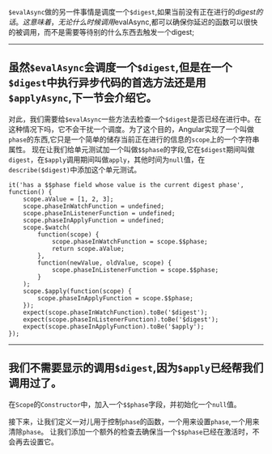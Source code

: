 `$evalAsync`做的另一件事情是调度一个`$digest`,如果当前没有正在进行的$digest的话。
这意味着，无论什么时候调用$evalAsync,都可以确保你延迟的函数可以很快的被调用，而不是需要等待别的什么东西去触发一个digest;

---
虽然`$evalAsync`会调度一个`$digest`,但是在一个`$digest`中执行异步代码的首选方法还是用`$applyAsync`,下一节会介绍它。
--
对此，我们需要给`$evalAsync`一些方法去检查一个`$digest`是否已经在进行中。在这种情况下吗，它不会干扰一个调度。为了这个目的，Angular实现了一个叫做`phase`的东西,它只是一个简单的储存当前正在进行的信息的`scope`上的一个字符串属性。
现在让我们给单元测试加一个叫做`$$phase`的字段,它在`$digest`期间叫做`digest`，在`$apply`调用期间叫做`apply`，其他时间为`null`值，在`describe($digest)`中添加这个单元测试。

```
it('has a $$phase field whose value is the current digest phase', function() {
    scope.aValue = [1, 2, 3];
    scope.phaseInWatchFunction = undefined;
    scope.phaseInListenerFunction = undefined;
    scope.phaseInApplyFunction = undefined;
    scope.$watch(
        function(scope) {
            scope.phaseInWatchFunction = scope.$$phase;
            return scope.aValue;
        },
        function(newValue, oldValue, scope) {
            scope.phaseInListenerFunction = scope.$$phase;
        }
    );
    scope.$apply(function(scope) {
        scope.phaseInApplyFunction = scope.$$phase;
    });
    expect(scope.phaseInWatchFunction).toBe('$digest');
    expect(scope.phaseInListenerFunction).toBe('$digest');
    expect(scope.phaseInApplyFunction).toBe('$apply');
});
```

---
我们不需要显示的调用`$digest`,因为`$apply`已经帮我们调用过了。
---

在`Scope`的`Constructor`中，加入一个`$$phase`字段，并初始化一个`null`值。

接下来，让我们定义一对儿用于控制`phase`的函数，一个用来设置`phase`,一个用来清除`phase`。
让我们添加一个额外的检查去确保当一个`$$phase`已经在激活时，不会再去设置它。